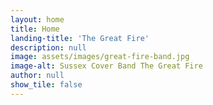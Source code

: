 ```yaml
---
layout: home
title: Home
landing-title: 'The Great Fire'
description: null
image: assets/images/great-fire-band.jpg
image-alt: Sussex Cover Band The Great Fire
author: null
show_tile: false
---
```


